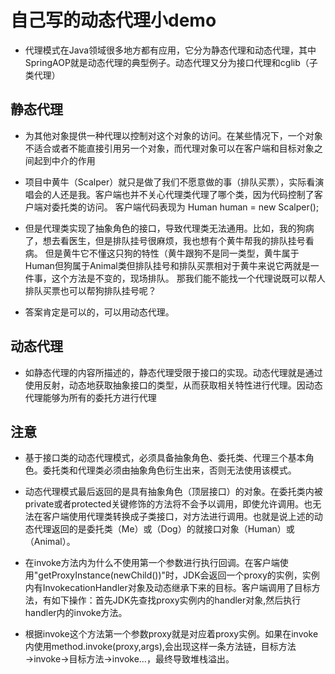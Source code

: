 # 自己写的动态代理小demo

- 代理模式在Java领域很多地方都有应用，它分为静态代理和动态代理，其中SpringAOP就是动态代理的典型例子。动态代理又分为接口代理和cglib（子类代理）
## 静态代理

- 为其他对象提供一种代理以控制对这个对象的访问。在某些情况下，一个对象不适合或者不能直接引用另一个对象，而代理对象可以在客户端和目标对象之间起到中介的作用

- 项目中黄牛（Scalper）就只是做了我们不愿意做的事（排队买票），实际看演唱会的人还是我。客户端也并不关心代理类代理了哪个类，因为代码控制了客户端对委托类的访问。
客户端代码表现为 Human human = new Scalper();
- 但是代理类实现了抽象角色的接口，导致代理类无法通用。比如，我的狗病了，想去看医生，但是排队挂号很麻烦，我也想有个黄牛帮我的排队挂号看病。
但是黄牛它不懂这只狗的特性（黄牛跟狗不是同一类型，黄牛属于Human但狗属于Animal类但排队挂号和排队买票相对于黄牛来说它两就是一件事，这个方法是不变的，现场排队。
那我们能不能找一个代理说既可以帮人排队买票也可以帮狗排队挂号呢？
- 答案肯定是可以的，可以用动态代理。



## 动态代理


- 如静态代理的内容所描述的，静态代理受限于接口的实现。动态代理就是通过使用反射，动态地获取抽象接口的类型，从而获取相关特性进行代理。因动态代理能够为所有的委托方进行代理



## 注意

- 基于接口类的动态代理模式，必须具备抽象角色、委托类、代理三个基本角色。委托类和代理类必须由抽象角色衍生出来，否则无法使用该模式。
  
- 动态代理模式最后返回的是具有抽象角色（顶层接口）的对象。在委托类内被private或者protected关键修饰的方法将不会予以调用，即使允许调用。也无法在客户端使用代理类转换成子类接口，对方法进行调用。也就是说上述的动态代理返回的是委托类（Me）或（Dog）的就接口对象（Human）或（Animal）。
- 在invoke方法内为什么不使用第一个参数进行执行回调。在客户端使用"getProxyInstance(newChild())"时，JDK会返回一个proxy的实例，实例内有InvokecationHandler对象及动态继承下来的目标。客户端调用了目标方法，有如下操作：首先JDK先查找proxy实例内的handler对象,然后执行handler内的invoke方法。
- 根据invoke这个方法第一个参数proxy就是对应着proxy实例。如果在invoke内使用method.invoke(proxy,args),会出现这样一条方法链，目标方法→invoke→目标方法→invoke…，最终导致堆栈溢出。